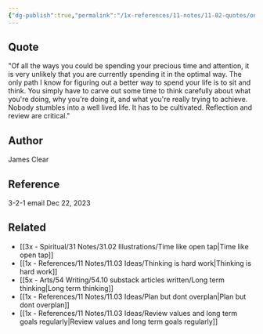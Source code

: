 ```yaml
---
{"dg-publish":true,"permalink":"/1x-references/11-notes/11-02-quotes/on-spending-time-optimally-james-clear/","title":"On spending time optimally - James Clear","created":"2023-12-22T12:23:05.000+03:00","updated":"2024-02-14T20:18:40.072+03:00"}
---
```



## Quote
"Of all the ways you could be spending your precious time and attention, it is very unlikely that you are currently spending it in the optimal way. The only path I know for figuring out a better way to spend your life is to sit and think. You simply have to carve out some time to think carefully about what you're doing, why you're doing it, and what you're really trying to achieve. Nobody stumbles into a well lived life. It has to be cultivated. Reflection and review are critical."

## Author
James Clear

## Reference
3-2-1 email Dec 22, 2023

## Related
- [[3x - Spiritual/31 Notes/31.02 Illustrations/Time like open tap\|Time like open tap]]
- [[1x - References/11 Notes/11.03 Ideas/Thinking is hard work\|Thinking is hard work]]
- [[5x - Arts/54 Writing/54.10 substack articles written/Long term thinking\|Long term thinking]]
- [[1x - References/11 Notes/11.03 Ideas/Plan but dont overplan\|Plan but dont overplan]]
- [[1x - References/11 Notes/11.03 Ideas/Review values and long term goals regularly\|Review values and long term goals regularly]]